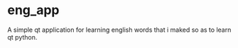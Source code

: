 # eng_app
A simple qt application for learning english words that i maked so as to learn qt python.
